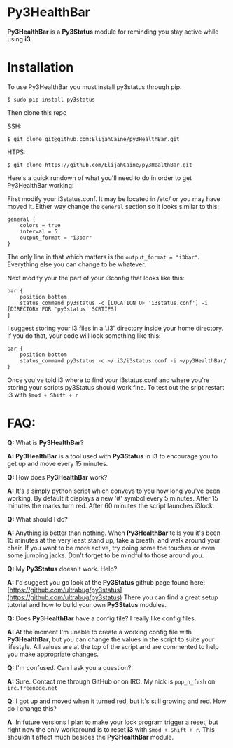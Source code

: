 Py3HealthBar
===========

**Py3HealthBar** is a **Py3Status** module for reminding you stay active while using **i3**.

Installation
===========

To use Py3HealthBar you must install  py3status through pip.

	$ sudo pip install py3status

Then clone this repo	

SSH:

	$ git clone git@github.com:ElijahCaine/py3HealthBar.git
	
HTPS:

	$ git clone https://github.com/ElijahCaine/py3HealthBar.git
	

Here's a quick rundown of what you'll need to do in order to get Py3HealthBar working:

First modify your i3status.conf. It may be located in /etc/ or you may have moved it. Either way change the `general` section so it looks similar to this:

	general {
		colors = true
		interval = 5
		output_format = "i3bar"
	}
	
The only line in that which matters is the `output_format = "i3bar"`. Everything else you can change to be whatever.

Next modify your the part of your i3config that looks like this:

	bar {
		position bottom
		status_command py3status -c [LOCATION OF 'i3status.conf'] -i [DIRECTORY FOR 'py3status' SCRTIPS]
	}
	
I suggest storing your i3 files in a '.i3' directory inside your home directory. If you do that, your code will look something like this:
	
	bar {
		position bottom
		status_command py3status -c ~/.i3/i3status.conf -i ~/py3HealthBar/
	}

Once you've told i3 where to find your i3status.conf and where you're storing your scripts py3Status should work fine.
To test out the sript restart i3 with `$mod + Shift + r`

FAQ:
====
**Q:** What is **Py3HealthBar**?

**A:** **Py3HealthBar** is a tool used with **Py3Status** in **i3** to encourage you to get up and move every 15 minutes.

**Q:** How does **Py3HealthBar** work?

**A:** It's a simply python script which conveys to you how long you've been working. By default it displays a new '#' symbol every 5 minutes. After 15 minutes the marks turn red. After 60 minutes the script launches i3lock.

**Q:** What should I do?

**A:** Anything is better than nothing. When **Py3HealthBar** tells you it's been 15 minutes at the very least stand up, take a breath, and walk around your chair. If you want to be more active, try doing some toe touches or even some jumping jacks. Don't forget to be mindful to those around you.

**Q:** My **Py3Status** doesn't work. Help?

**A:** I'd suggest you go look at the **Py3Status** github page found here: [https://github.com/ultrabug/py3status](https://github.com/ultrabug/py3status) There you can find a great setup tutorial and how to build your own **Py3Status** modules.

**Q:** Does **Py3HealthBar** have a config file? I really like config files.

**A:** At the moment I'm unable to create a working config file with **Py3HealthBar**, but you can change the values in the script to suite your lifestyle. All values are at the top of the script and are commented to help you make appropriate changes.

**Q:** I'm confused. Can I ask you a question?

**A:** Sure. Contact me through GitHub or on IRC. My nick is `pop_n_fesh` on `irc.freenode.net`

**Q:** I got up and moved when it turned red, but it's still growing and red. How do I change this?

**A:** In future versions I plan to make your lock program trigger a reset, but right now the only workaround is to reset **i3** with `$mod + Shift + r`. This shouldn't affect much besides the **Py3HealthBar** module.
